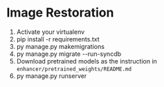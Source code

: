 # Image Restoration

1. Activate your virtualenv
2. pip install -r requirements.txt
3. py manage.py makemigrations
5. py manage.py migrate --run-syncdb
6. Download pretrained models as the instruction in `enhancer/pretrained_weights/README.md`
7. py manage.py runserver
